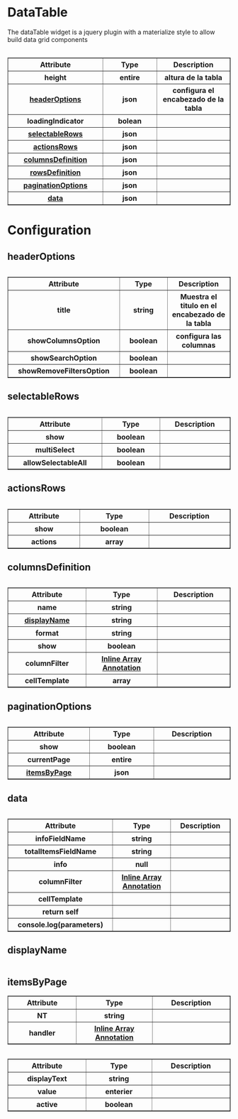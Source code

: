 


<h1>DataTable</h1>

The dataTable widget is a jquery plugin with a materialize style to allow build data grid components


<table>
<table border="1" cellpadding="15" cellspacing="0" width="75%">
       
 <th width="10%"scope="col">Attribute</th>
 <th width="10%"scope="col">Type</th>
 <th width="10%"scope="col">Description</th>

 <tr>
    
 <th>height</th>
 <th>entire</th>
 <th>altura de la tabla</th>
            
 </tr>
 
<tr>
    
 <th><a href="#headerOptions">headerOptions</th></a>
 <th>json</th>
 <th>configura el encabezado de la tabla</th>
            
 </tr>
 
 <tr>
    
 <th>loadingIndicator</th>
 <th>bolean</th>
 <th></th>
            
 </tr>
 
 <tr>
    
 <th><a href="#selectableRows">selectableRows</th></a>
 <th>json</th>
 <th></th>
            
 </tr>
 
 <tr>
    
 <th><a href="#actionsRows">actionsRows</th><a/>
 <th>json</th>
 <th></th>
            
 </tr>
 
 <tr>
    
 <th><a href="#columnsDefinition">columnsDefinition</th></a>
 <th>json</th>
 <th></th>
            
 </tr>
 
 <tr>
    
 <th><a href="#rowsDefinition">rowsDefinition</th></a>
 <th>json</th>
 <th></th>
            
 </tr>
 
 <tr>
    
 <th><a href="#paginationOptions">paginationOptions</th>
 <th>json</th>
 <th></th>
            
 </tr>
 
 <tr>
    
 <th><a href="#data">data</th></a>
 <th>json</th>
 <th></th>
            
 </tr>
</table>


<h1>Configuration</h1>


           
  <h2 id="headerOptions">headerOptions</h2>
    <table>
   <table border="1" cellpadding="15" cellspacing="0" width="75%">
                 

 <th width="10%"scope="col">Attribute</th>
 <th width="10%"scope="col">Type</th>
 <th width="10%"scope="col">Description</th>
                   
<tr>
 <th>title </th>
 <th>string</th>
 <th>Muestra el titulo en el encabezado de la tabla</th>
            
 </tr>
            
 <tr>
 <th>showColumnsOption</th>
 <th>boolean</th>
 <th>configura las columnas</th>
  </tr>
            
  <tr>
  <th> showSearchOption</td>
  <th>boolean</th>
  <th></th>
  </tr>
  
  <tr>
  <th> showRemoveFiltersOption</th>
  <th>boolean</th>
  <th></th>
  </tr>
  
  
  </table>
  
<h2 id="selectableRows">selectableRows</h2>
<table>
<table border="1" cellpadding="15" cellspacing="0" width="75%">
       
 <th width="10%"scope="col">Attribute</th>
 <th width="10%"scope="col">Type</th>
 <th width="10%"scope="col">Description</th>

 <tr>
 <th>show</th>
 <th>boolean</th>
 <th></th>
 </tr>
 
 <tr>
 <th>multiSelect</th>
 <th>boolean</th>
 <th></th>
 </tr>
 
<tr>
 <th> allowSelectableAll</th>
 <th>boolean</th>
 <th></th>
 </tr>
 </table>
            

 <h2 id="actionsRows">actionsRows</h2>  
 <table>
 <table border="1" cellpadding="15" cellspacing="0" width="75%">
               
 <th width="10%"scope="col">Attribute</th>
 <th width="10%"scope="col">Type</th>
 <th width="10%"scope="col">Description</th>
 </tr>

 
 <tr>
<th>show</th>
<th>boolean</th>
<th></th>
</tr>
            
  <tr>
<th>actions</th>
<th>array</th>
<th></th>
</tr>
 </table> 


 <h2 id="columnsDefinition">columnsDefinition</h2>
 <table>

  <table border="1" cellpadding="15" cellspacing="0" width="75%">
                                                               
 <th width="10%"scope="col">Attribute</th>
 <th width="10%"scope="col">Type</th>
 <th width="10%"scope="col">Description</th>
 <tr>
 <th>name</th>
 <th>string</th>
 <th></th>
 </tr>
   
 <tr>
<th><a href="#displayName">displayName</th></a>
 <th>string</th>
 <th> </th> 
</tr> 

<tr>
 <th>format</th>
 <th>string</th>
 <th></th>
 </tr> 
 
 <tr>
 <th>show</th>
 <th>boolean</th>
 <th></th>
 </tr>
 
 <tr>
 <th>columnFilter</th>
 <th><a href="https://docs.angularjs.org/guide/di">Inline Array Annotation</th></a>
 <th></th>
 </tr> 
 
  <tr>
 <th>cellTemplate</th>
 <th>array</th>
 <th></th>
 </tr> 
 
  </table>
 
 
 <h2 id="paginationOptions">paginationOptions</h2>  
     <table>
         
 <table border="1" cellpadding="15" cellspacing="0" width="75%">
                    
 <th width="10%"scope="col">Attribute</th>
 <th width="10%"scope="col">Type</th>
 <th width="10%"scope="col">Description</th>
 
  <tr> 
 <th>show</th>
 <th>boolean</th>
 <th></th>   
 </tr>
 
<tr>  
<th>currentPage</th>
<th>entire</th>
<th></th>    
</tr>

<tr>  
<th><a href="#itemsByPage">itemsByPage</th>
<th>json</th>
<th></th>    
</tr>   
 </table>
 
<h2 id="data">data</h2>  
<table>
                                                  
<table border="1" cellpadding="15" cellspacing="0" width="75%">
 <th width="10%"scope="col">Attribute</th>
 <th width="10%"scope="col">Type</th>
 <th width="10%"scope="col">Description</th>
                                                                   
 <tr>
<th>infoFieldName</th>
<th>string</th>
<th></th>
</tr>

<tr>   
<th>totalItemsFieldName</th>
<th>string</th>
<th></th>   
</tr>           

<tr>
<th>info</th>
<th>null</th>
<th></th>
</tr>



<tr>    
<th>columnFilter</th>
<th><a href="https://docs.angularjs.org/guide/di">Inline Array Annotation</th></a></th>
<th></th>
</tr> 

<tr>    
<th>cellTemplate</th>
<th></th>
<th></th>
</tr>    
             
<tr>    
<th>return self</th>
<th></th>
<th></th>
</tr> 

<tr>
<th>console.log(parameters)</th>
<th></th>
<th></th>
</tr>   
</table>

<h2 id="displayName">displayName</h2>
 <table>

  <table border="1" cellpadding="15" cellspacing="0" width="75%">
                                                               
 <th width="10%"scope="col">Attribute</th>
 <th width="10%"scope="col">Type</th>
 <th width="10%"scope="col">Description</th>


 <tr>
    <th>NT</th>
    <th>string</th>
    <th></th>
    </tr>

 <tr>
    <th>handler</th>
    <th><a href="https://docs.angularjs.org/guide/di">Inline Array Annotation</th></a></th>
    <th></th>
    </tr>
    
<h2 id=" itemsByPage">itemsByPage</h2>
 <table>

  <table border="1" cellpadding="15" cellspacing="0" width="75%">
                                                               
 <th width="10%"scope="col">Attribute</th>
 <th width="10%"scope="col">Type</th>
 <th width="10%"scope="col">Description</th>


 <tr>
    <th>displayText</th>
    <th>string</th>
    <th></th>
    </tr>

 <tr>
    <th>value</th>
    <th>enterier</th>
    <th></th>
    </tr>
<tr>
    <th>active</th>
    <th>boolean</th>
    <th></th>
    </tr>
</table>


























                     
        
        
               
                        
        
        
        











     



